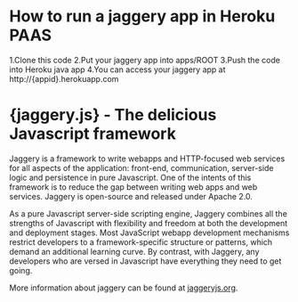How to run a jaggery app in Heroku PAAS
======================================
1.Clone this code
2.Put your jaggery app into apps/ROOT
3.Push the code into Heroku java app
4.You can access your jaggery app at http://{appid}.herokuapp.com

{jaggery.js} - The delicious Javascript framework
============================================

Jaggery is a framework to write webapps and HTTP-focused web services 
for all aspects of the application: front-end, communication, server-side
logic and persistence in pure Javascript. One of the intents of this
framework is to reduce the gap between writing web apps and web services.
Jaggery is open-source and released under Apache 2.0.

As a pure Javascript server-side scripting engine, Jaggery combines all
the strengths of Javascript with flexibility and freedom at both the
development and deployment stages. Most JavaScript webapp development
mechanisms restrict developers to a framework-specific structure or
patterns, which demand an additional learning curve. By contrast, with
Jaggery, any developers who are versed in Javascript have everything
they need to get going.

More information about jaggery can be found at 
[jaggeryjs.org](http://jaggeryjs.org).
